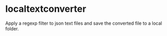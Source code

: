 # localtextconverter
Apply a regexp filter to json text files and save the converted file to a local folder. 
